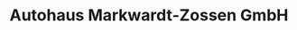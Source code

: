 ---
title: "Autohaus Markwardt-Zossen GmbH"
url: /zossen/autohaus-markwardt-zossen-gmbh/
shop: Autowerkstatt
---